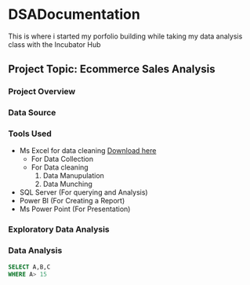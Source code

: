 # DSADocumentation
This is where i started my porfolio building while taking my data analysis class with the Incubator Hub

## Project Topic: Ecommerce Sales Analysis

### Project Overview

### Data Source

### Tools Used
- Ms Excel for data cleaning [Download here](https://www.microsoft.com)
  - For Data Collection
  - For Data cleaning
     1. Data Manupulation
     2. Data Munching
- SQL Server (For querying and Analysis)
- Power BI (For Creating a Report)
- Ms Power Point (For Presentation)
### Exploratory Data Analysis

### Data Analysis

``` SQL
SELECT A,B,C
WHERE A> 15

